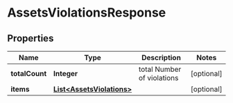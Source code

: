 

# AssetsViolationsResponse


## Properties

| Name | Type | Description | Notes |
|------------ | ------------- | ------------- | -------------|
|**totalCount** | **Integer** | total Number of violations |  [optional] |
|**items** | [**List&lt;AssetsViolations&gt;**](AssetsViolations.md) |  |  [optional] |



